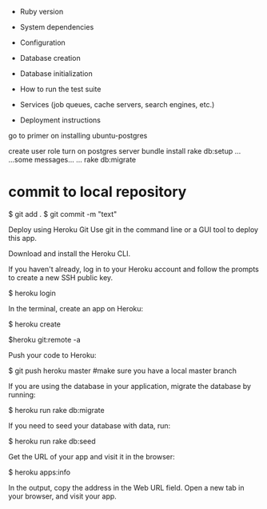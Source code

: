 * Ruby version

* System dependencies

* Configuration

* Database creation

* Database initialization

* How to run the test suite

* Services (job queues, cache servers, search engines, etc.)

* Deployment instructions

go to primer on installing ubuntu-postgres

create user role
turn on postgres server
bundle install
rake db:setup
...
...some messages...
...
rake db:migrate

# commit to local repository

 $ git add .
 $ git commit -m "text"


Deploy using Heroku Git
Use git in the command line or a GUI tool to deploy this app.

Download and install the Heroku CLI.

If you haven't already, log in to your Heroku account and follow the prompts to create a new SSH public key.

$ heroku login

In the terminal, create an app on Heroku:

 $ heroku create

$heroku git:remote -a <Name-of-heroku-app>

Push your code to Heroku:

$ git push heroku master   #make sure you have a local master branch

If you are using the database in your application, migrate the database by running:

$ heroku run rake db:migrate

If you need to seed your database with data, run:

$ heroku run rake db:seed

Get the URL of your app and visit it in the browser:

$ heroku apps:info

In the output, copy the address in the Web URL field. Open a new tab in your browser, and visit your app.
